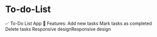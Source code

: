# To-do-List
✅ To-Do List App 🔧
Features: 
Add new tasks
Mark tasks as completed
Delete tasks 
Responsive designResponsive design

